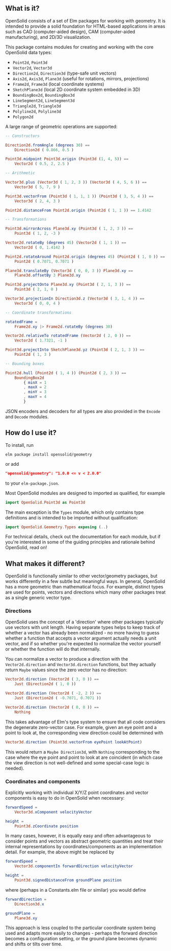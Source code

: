 ## What is it?

OpenSolid consists of a set of Elm packages for working with geometry. It is
intended to provide a solid foundation for HTML-based applications in areas such
as CAD (computer-aided design), CAM (computer-aided manufacturing), and 2D/3D
visualization.

This package contains modules for creating and working with the core OpenSolid
data types:

  - `Point2d`, `Point3d`
  - `Vector2d`, `Vector3d`
  - `Direction2d`, `Direction3d` (type-safe unit vectors)
  - `Axis2d`, `Axis3d`, `Plane3d` (useful for rotations, mirrors, projections)
  - `Frame2d`, `Frame3d` (local coordinate systems)
  - `SketchPlane3d` (local 2D coordinate system embedded in 3D)
  - `BoundingBox2d`, `BoundingBox3d`
  - `LineSegment2d`, `LineSegment3d`
  - `Triangle2d`, `Triangle3d`
  - `Polyline2d`, `Polyline3d`
  - `Polygon2d`

A large range of geometric operations are supported:

```elm
-- Constructors

Direction2d.fromAngle (degrees 30) ==
    Direction2d ( 0.866, 0.5 )

Point3d.midpoint Point3d.origin (Point3d (1, 4, 5)) ==
    Vector2d ( 0.5, 2, 2.5 )

-- Arithmetic

Vector3d.plus (Vector3d ( 1, 2, 3 )) (Vector3d ( 4, 5, 6 )) ==
    Vector3d ( 5, 7, 9 )

Point3d.vectorFrom (Point3d ( 1, 1, 1 )) (Point3d ( 3, 5, 4 )) ==
    Vector3d ( 2, 4, 3 )

Point2d.distanceFrom Point2d.origin (Point2d ( 1, 1 )) == 1.4142

-- Transformations

Point3d.mirrorAcross Plane3d.xy (Point3d ( 1, 2, 3 )) ==
    Point3d ( 1, 2, -3 )

Vector2d.rotateBy (degrees 45) (Vector2d ( 1, 1 )) ==
    Vector2d ( 0, 1.4142 )

Point2d.rotateAround Point2d.origin (degrees 45) (Point2d ( 1, 0 )) ==
    Point2d ( 0.7071, 0.7071 )

Plane3d.translateBy (Vector3d ( 0, 0, 3 )) Plane3d.xy ==
    Plane3d.offsetBy 3 Plane3d.xy

Point3d.projectOnto Plane3d.xy (Point3d ( 2, 1, 3 )) ==
    Point3d ( 2, 1, 0 )

Vector3d.projectionIn Direction3d.z (Vector3d ( 3, 1, 4 )) ==
    Vector3d ( 0, 0, 4 )

-- Coordinate transformations

rotatedFrame =
    Frame2d.xy |> Frame2d.rotateBy (degrees 30)

Vector2d.relativeTo rotatedFrame (Vector2d ( 2, 0 )) ==
    Vector2d ( 1.7321, -1 )

Point3d.projectInto SketchPlane3d.yz (Point3d ( 2, 1, 3 )) ==
    Point2d ( 1, 3 )

-- Bounding boxes

Point2d.hull (Point2d ( 1, 4 )) (Point2d ( 2, 3 )) ==
    BoundingBox2d
        { minX = 1
        , maxX = 2
        , minY = 3
        , maxY = 4
        }
```

JSON encoders and decoders for all types are also provided in the `Encode` and
`Decode` modules.

## How do I use it?

To install, run

```
elm package install opensolid/geometry
```

or add

```json
"opensolid/geometry": "1.0.0 <= v < 2.0.0"
```

to your `elm-package.json`.

Most OpenSolid modules are designed to imported as qualified, for example

```elm
import OpenSolid.Point3d as Point3d
```

The main exception is the `Types` module, which only contains type definitions
and is intended to be imported without qualification:

```elm
import OpenSolid.Geometry.Types exposing (..)
```

For technical details, check out the documentation for each module, but if
you're interested in some of the guiding principles and rationale behind
OpenSolid, read on!

## What makes it different?

OpenSolid is functionally similar to other vector/geometry packages, but works
differently in a few subtle but meaningful ways. In general, OpenSolid has a
more geometric than mathematical focus. For example, distinct types are used for
points, vectors and directions which many other packages treat as a single
generic vector type.

### Directions

OpenSolid uses the concept of a 'direction' where other packages typically use
vectors with unit length. Having separate types helps to keep track of whether a
vector has already been normalized - no more having to guess whether a function
that accepts a vector argument actually needs a unit vector, and if so whether
you're expected to normalize the vector yourself or whether the function will do
that internally.

You can normalize a vector to produce a direction with the `Vector2d.direction`
and `Vector3d.direction` functions, but they actually return `Maybe` values
since the zero vector has no direction:

```elm
Vector2d.direction (Vector2d ( 3, 0 )) ==
    Just (Direction2d ( 1, 0 ))

Vector2d.direction (Vector2d ( -2, 2 )) ==
    Just (Direction2d ( -0.7071, 0.7071 ))

Vector2d.direction (Vector2d ( 0, 0 )) ==
    Nothing
```

This takes advantage of Elm's type system to ensure that all code considers the
degenerate zero-vector case. For example, given an eye point and a point to look
at, the corresponding view direction could be determined with

```elm
Vector3d.direction (Point3d.vectorFrom eyePoint lookAtPoint)
```

This would return a `Maybe Direction3d`, with `Nothing` corresponding to the
case where the eye point and point to look at are coincident (in which case the
view direction is not well-defined and some special-case logic is needed).

### Coordinates and components

Explicitly working with individual X/Y/Z point coordinates and vector components
is easy to do in OpenSolid when necessary:

```elm
forwardSpeed =
    Vector3d.xComponent velocityVector

height =
    Point3d.zCoordinate position
```

In many cases, however, it is equally easy and often advantageous to consider
points and vectors as abstract geometric quantities and treat their internal
representations by coordinates/components as an implementation detail. For
example, the above might be replaced by

```elm
forwardSpeed =
    Vector3d.componentIn forwardDirection velocityVector

height =
    Point3d.signedDistanceFrom groundPlane position
```

where (perhaps in a Constants.elm file or similar) you would define

```elm
forwardDirection =
    Direction3d.x

groundPlane =
    Plane3d.xy
```

This approach is less coupled to the particular coordinate system being used and
adapts more easily to changes - perhaps the forward direction becomes a
configuration setting, or the ground plane becomes dynamic and shifts or tilts
over time.
